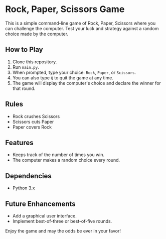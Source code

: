 # Rock, Paper, Scissors Game

This is a simple command-line game of Rock, Paper, Scissors where you can challenge the computer. Test your luck and strategy against a random choice made by the computer.

## How to Play

1. Clone this repository.
2. Run `main.py`.
3. When prompted, type your choice: `Rock`, `Paper`, or `Scissors`.
4. You can also type `Q` to quit the game at any time.
5. The game will display the computer's choice and declare the winner for that round.

## Rules

- Rock crushes Scissors
- Scissors cuts Paper
- Paper covers Rock

## Features

- Keeps track of the number of times you win.
- The computer makes a random choice every round.

## Dependencies

- Python 3.x

## Future Enhancements

- Add a graphical user interface.
- Implement best-of-three or best-of-five rounds.



Enjoy the game and may the odds be ever in your favor!
